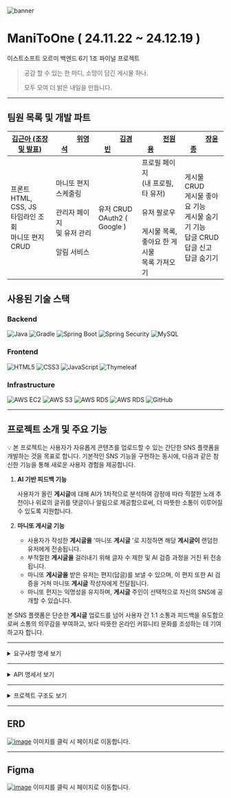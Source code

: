 ![banner](https://github.com/user-attachments/assets/c97aadb8-b9ea-4a97-b08e-9f9ff492186a)
# ManiToOne ( 24.11.22 ~ 24.12.19 )
이스트소프트 오르미 백엔드 6기 1조 파이널 프로젝트
> 공감 할 수 있는 한 마디, 소망이 담긴 게시물 하나.
>
> 모두 모여 더 밝은 내일을 만듭니다.
---
## 팀원 목록 및 개발 파트

|[김근아 (조장 및 발표)](https://github.com/listoria)|&nbsp;&nbsp;&nbsp;&nbsp;&nbsp;&nbsp;&nbsp;&nbsp;&nbsp;&nbsp;[위영석](https://github.com/WeeYoungSeok)&nbsp;&nbsp;&nbsp;&nbsp;&nbsp;&nbsp;&nbsp;&nbsp;&nbsp;&nbsp;|&nbsp;&nbsp;&nbsp;&nbsp;&nbsp;&nbsp;&nbsp;&nbsp;&nbsp;&nbsp;[김경빈](https://github.com/kkb00714)&nbsp;&nbsp;&nbsp;&nbsp;&nbsp;&nbsp;&nbsp;&nbsp;&nbsp;&nbsp;|&nbsp;&nbsp;&nbsp;&nbsp;&nbsp;&nbsp;&nbsp;&nbsp;&nbsp;&nbsp;[전원용](https://github.com/sqrt3)&nbsp;&nbsp;&nbsp;&nbsp;&nbsp;&nbsp;&nbsp;&nbsp;&nbsp;&nbsp;|&nbsp;&nbsp;&nbsp;&nbsp;&nbsp;&nbsp;&nbsp;&nbsp;&nbsp;&nbsp;[장윤종](https://github.com/yoonjong-j)&nbsp;&nbsp;&nbsp;&nbsp;&nbsp;&nbsp;&nbsp;&nbsp;&nbsp;&nbsp;|
|---|---|---|---|---|
|프론트 HTML, CSS, JS<br/>타임라인 조회<br/>마니또 편지 CRUD|마니또 편지<br/>스케줄링<br/><br/>관리자 페이지</br>및 유저 관리<br/></br>알림 서비스|유저 CRUD</br>OAuth2 ( Google )|프로필 페이지</br>(내 프로필, 타 유저)<br/></br>유저 팔로우<br/></br>게시물 목록, </br>좋아요 한 게시물 </br>목록 가져오기|게시물 CRUD</br>게시물 좋아요 기능</br>게시물 숨기기 기능</br>답글 CRUD</br>답글 신고</br>답글 숨기기|

## 사용된 기술 스택
### Backend
![Java](https://img.shields.io/badge/Java-007396?style=for-the-badge&logo=java&logoColor=white)
![Gradle](https://img.shields.io/badge/Gradle-133700?style=for-the-badge&logo=gradle&logoColor=white)
![Spring Boot](https://img.shields.io/badge/SpringBoot-6DB33F?style=for-the-badge&logo=springboot&logoColor=white)
![Spring Security](https://img.shields.io/badge/Spring_Security-341718?style=for-the-badge&logo=springsecurity&logoColor=white)
![MySQL](https://img.shields.io/badge/MySQL-4479A1?style=for-the-badge&logo=mysql&logoColor=white)
  
### Frontend
![HTML5](https://img.shields.io/badge/HTML5-E34F26?style=for-the-badge&logo=html5&logoColor=white)
![CSS3](https://img.shields.io/badge/CSS3-1572B6?style=for-the-badge&logo=css3&logoColor=white)
![JavaScript](https://img.shields.io/badge/JavaScript-F7DF1E?style=for-the-badge&logo=javascript&logoColor=black)
![Thymeleaf](https://img.shields.io/badge/Thymeleaf-005F0F?style=for-the-badge&logo=thymeleaf&logoColor=white)
  
### Infrastructure
![AWS EC2](https://img.shields.io/badge/AWS%20EC2-FF9900?style=for-the-badge&logo=amazon-ec2&logoColor=white)
![AWS S3](https://img.shields.io/badge/Amazon%20S3-569A31?style=for-the-badge&logo=amazon-s3&logoColor=white)
![AWS RDS](https://img.shields.io/badge/AWS%20RDS-527FFF?style=for-the-badge&logo=amazon-rds&logoColor=white)
![AWS RDS](https://img.shields.io/badge/AWS%20CODE_DEPLOY-345678?style=for-the-badge)
![GitHub](https://img.shields.io/badge/GitHub-181717?style=for-the-badge&logo=github&logoColor=white)

---
## 프로젝트 소개 및 주요 기능
💡 본 프로젝트는 사용자가 자유롭게 콘텐츠를 업로드할 수 있는 간단한 SNS 플랫폼을 개발하는 것을 목표로 합니다.
기본적인 SNS 기능을 구현하는 동시에, 다음과 같은 참신한 기능을 통해 새로운 사용자 경험을 제공합니다.

1. **AI 기반 피드백 기능**

    사용자가 올린 **게시글**에 대해 AI가 1차적으로 분석하여 감정에 따라 적절한 노래 추천이나 위로의 글귀를 댓글이나 알림으로 제공함으로써, 더 따뜻한 소통이 이루어질 수 있도록 지원합니다.
    
2. **마니또 게시글 기능**
    - 사용자가 작성한 **게시글을** '마니또 **게시글** '로 지정하면 해당 **게시글이** 랜덤한 유저에게 전송됩니다.
    - 부적절한 **게시글을** 걸러내기 위해 글자 수 제한 및 AI 검증 과정을 거친 뒤 전송됩니다.
    - 마니또 **게시글을** 받은 유저는 편지(답글)를 보낼 수 있으며, 이 편지 또한 AI 검증을 거쳐 마니또 **게시글** 작성자에게 전달됩니다.
    - 마니또 편지는 익명성을 유지하며, **게시글** 주인이 선택적으로 자신의 SNS에 공개할 수 있습니다.

본 SNS 플랫폼은 단순한 **게시글** 업로드를 넘어 사용자 간 1:1 소통과 피드백을 유도함으로써 소통의 의무감을 부여하고, 보다 따뜻한 온라인 커뮤니티 문화를 조성하는 데 기여하고자 합니다.

---
<details><summary>요구사항 명세 보기</summary>

### 📕 유저 관리

| 요구사항 ID | 요구사항명 | 요구사항 상세 설명 | 담당자 | 비고 |
| --- | --- | --- | --- | --- |
| U-REQ-001 | 회원가입 | 유저가 회원가입을 할 수 있다.<br/> Email(ID), Password, Name, Nickname, Birth를 필요로 하며,<br/> Email 인증을 진행한 이후 회원가입이 가능하다.<br/> ProfileImage, Introduce는 defalt 값으로 지정한다. | 김경빈 |  |
| U-REQ-002 | 이메일 인증 | 유저가 회원가입 하기 이전에 이메일을 인증을 해야 회원가입이 가능하다.<br/> Email(ID)로 발송한 인증 코드를 입력하면 인증이 완료된다. | 김경빈 |  |
| U-REQ-003 | PW 찾기 | 사용자 이메일과 이름을 받아 PW 찾기를 진행한다.<br/> Email 인증 후, 해당 Email로 임시 비밀번호를 발급한다. | 김경빈 |  |
| U-REQ-004 | 로그인(일반) | 일반 회원의 경우 아이디와 비밀번호로 로그인 할 수 있도록 한다. | 김경빈 |  |
| U-REQ-005 | 로그인(소셜) | 소셜 회원의 경우, 카카오 및 구글 회원가입을 통해 로그인 할 수 있도록 한다. | 김경빈 |  |
| U-REQ-006 | 로그아웃 | 해당 유저를 로그아웃 처리한다. | 김경빈 |  |
| U-REQ-007 | 회원 정보 수정 | 유저가 정보를 변경할 수 있도록 한다.<br/> Password, Nickname, ProfileImage, introduce만 변경할 수 있도록 한다.  | 김경빈 |                        |
| U-REQ-008 | 회원 탈퇴 | 유저가 사이트에 대한 탈퇴를 할 수 있도록 한다.<br/> 유저가 비활성화 되면, 해당 유저의 게시글 및 댓글 전부 비가시화 한다. | 김경빈 |  |
| U-REQ-009 | 팔로우 기능 | 유저가 다른 유저를 팔로우 할 수 있다.<br/> 다른 유저의 프로필에 접근하여 팔로우 버튼을 누름으로써 팔로우를 한다.<br/> 내가 팔로우하는 사용자, 나를 팔로우하는 사용자를 조회할 수 있다. | 전원용 |  |
| U-REQ-010 | 마이페이지 | 현재 로그인 중인 유저의 게시글과 간단한 정보를 조회할 수 있다.<br/> 간단한 정보 : Nickname, Introduce, ProfileImage, 팔로잉 & 팔로워 수<br/> 1. 내 게시글 보기 (썸네일 출력)<br/> 2. 내가 좋아요한 게시글 보기<br/> 3. 내가 팔로잉 한 유저 보기 (해당 유저의 프로필을 누르면 그 유저의 프로필 페이지로 이동하도록)<br/> 4. 내가 숨김처리 한 게시글 목록 보기 | 전원용 |     |
| U-REQ-011 | 알림 | 팔로우, 댓글, 좋아요, 마니또 댓글 등에 대한 알림을 받는다.<br/> 알림을 왼쪽 nav바에서 알림페이지를 통해 확인할 수 있다. | 위영석 |  |
| U-REQ-012 | 타 유저 페이지 | 다른 유저의 프로필 페이지로 이동한다.<br/> 다른 유저의 프로필에서는 ‘전체 게시글 보기’, ‘좋아요 한 게시글 보기’가 가능하다.<br/> 다른 유저의 프로필에서는 팔로우 및 언팔로우를 할 수 있다.<br/> 다른 유저의 팔로워 및 팔로잉 목록을 볼 수 있다. | 전원용 |  |

### 📙 관리자 페이지

| 요구사항 ID | 요구사항명 | 요구사항 상세 설명 | 담당자 | 비고 |
| --- | --- | --- | --- | --- |
| A-REQ-001 | 회원 조회 | 전체 유저를 조회할 수 있다. | 위영석 |  |
| A-REQ-002 | 회원 정지 | 해당 유저를 정지시킬 수 있다. | 위영석 | 한 번 신고된 유저는 경고 조치,<br/> 두 번 신고된 유저는 7일 정지,<br/> 세 번 신고된 유저는 회원 정지.  |
| A-REQ-003 | 전체 게시글 조회 | 전체 게시글을 조회할 수 있다. | 위영석 |  |
| A-REQ-004 | 특정 게시글 조회 | 특정 게시글을 조회할 수 있다.<br/> 유저 Email, 유저 닉네임, 게시글 내용으로 검색할 수 있다. | 위영석 |  |
| A-REQ-005 | 게시글 관리 | 관리자가 게시글을 삭제하거나 숨길 수 있다. | 위영석 |  |
| A-REQ-006 | 신고된 게시글 조회 | 신고된 게시글을 조회할 수 있다 | 위영석 |  |
| A-REQ-007 | 신고된 댓글 조회 | 신고된 댓글을 조회할 수 있다. | 위영석 |  |
| A-REQ-008 | 신고된 마니또 조회 | 신고된 마니또 답글을 조회할 수 있다. | 위영석 |  |
| A-REQ-009 | 신고된 게시글 관리 | 신고된 게시글을 삭제하거나 블라인드 처리할 수 있다. | 위영석 |  |
| A-REQ-010 | 신고된 댓글 관리 | 신고된 댓글을 삭제하거나 블라인드 처리할 수 있다. | 위영석 |  |

- ### 📗 게시글

| 요구사항 ID | 요구사항명 | 요구사항 상세 설명 | 담당자 | 비고 |
| --- | --- | --- | --- | --- |
| F-REQ-001 | 타임라인 조회 | 메인 페이지에 타임라인을 출력한다.<br/> 게시글은 현재 날짜를 기준으로 최대 3일까지의 게시글(랜덤)과 팔로우한 유저의 게시글(우선)을 출력한다. | 김근아 |  |
| F-REQ-002 | 게시글 생성 | 현재 로그인한 유저가 게시글을생성한다.<br/> 사진 (최대 4장), 내용을 작성할 수 있다.<br/> 마니또 게시글로 생성할 경우, 앨런AI를 사용하여 해당 게시글이 적절한지 검사한 후 적절하다면 전송한다. | 장윤종 |  |
| F-REQ-003 | 게시글 수정 | 현재 로그인한 유저가 해당 게시글을 수정할 수 있다.<br/> 사진, 내용을 수정할 수 있다. | 장윤종 |  |
| F-REQ-004 | 게시글 삭제 | 현재 로그인한 유저가 게시글을 삭제한다. | 장윤종 |  |
| F-REQ-005 | 게시글 숨기기 | 현재 로그인한 유저가 해당 게시글을 숨긴다. | 장윤종 |  |
| F-REQ-006 | 게시글 좋아요 | 게시글에 대해 ‘좋아요’ 할 수 있다. | 장윤종 |  |
| F-REQ-008 | 신고 | 적절하지 않은 게시글, 답글을 신고할 수 있다.<br/> 신고된 게시글, 답글은 신고 횟수가 일정량 이상이면 숨김 처리가 된다. | 장윤종 |  |
| F-REQ-009 | 게시글 가져오기 | 특정 유저가 작성한 게시글을 모두 가져온다. <br/> 숨김처리된 게시글은 제외하고 작성했던 게시글을 가져온다. | 전원용 |  |
| F-REQ-010 | 좋아요 게시글 가져오기 | 특정 유저가 좋아요 한 게시글을 모두 가져온다. | 전원용 |  |
| F_REQ-011 | 게시글 상세 조회 | 게시글을 누르면 게시글 상세 화면으로 이동한다. | 장윤종 |  |
| F_REQ-012 | 게시글 조회 | 유저가 생성한 게시글을 조회한다. | 장윤종 |  |

### 📘 답글

| 요구사항 ID | 요구사항명 | 요구사항 상세 설명 | 담당자 | 비고 |
| --- | --- | --- | --- | --- |
| C-REQ-001 | 답글 생성 | 현재 유저가 게시글에 답글(게시글)을 생성한다. | 장윤종 |  |
| C-REQ-002 | 답글의 답글 생성 | 현재 유저가 게시글에 남겨진 답글에 답글을 생성한다. | 장윤종 |  |
| C-REQ-003 | 답글 수정 | 자신이 작성한 답글만 수정할 수 있다. | 장윤종 |  |
| C-REQ-004 | 답글 삭제 | 자신이 작성한 답글만 삭제할 수 있다. | 장윤종 |  |
| C-REQ-005 | 답글 신고 | 적절하지 않은 답글을 신고할 수 있다. | 장윤종 |  |
| C-REQ-006 | 답글 숨기기 | 현재 로그인한 유저가 해당 답글을 숨긴다. | 장윤종 |  |

### 🍀 마니또

| 요구사항 ID | 요구사항명 | 요구사항 상세 설명 | 담당자 | 비고 |
| --- | --- | --- | --- | --- |
| M-REQ-001 | 마니또 편지 | 마니또 게시글에 대한 편지를 남길 수 있다.<br/> 게시글이 마음에 들지 않으면 넘기기를 할 수 있고,<br/> 만약 게시글을 넘긴다면 그날 하루는 마니또 게시글을 받을 수 없다. | 김근아 |  |
| M-REQ-002 | 마니또 편지 신고 | 적절하지 않은 마니또 편지를 받을 경우 신고할 수 있다. | 김근아 |  |
| M-REQ-003 | 마니또 편지 공개 여부 | 게시글에 남긴 편지를 공개할지 말지 결정할 수 있다. | 김근아 |  |
| M-REQ-004 | 마니또에게 답장 보내기 | 답변을 보내준 마니또에게 답장을 보낼 수 있다. | 김근아 |  |
| M-REQ-005 | 받은 마니또 편지 보기 | 내가 받은 마니또 편지를 볼 수 있다.  | 김근아 |  |
| M-REQ-006 | 보낸 마니또 편지 보기 | 내가 보낸 마니또 편지를 볼 수 있다 | 김근아 |  |
| M-REQ-007 | 마니또 게시글 전송 | 현재 날짜를 기준으로 생성된 게시글을 랜덤한 유저에게 전송한다.<br/> 랜덤 게시글을 받은 유저는 해당 게시글에 대한 답글을 남길 수 있다.<br/> 중복 마니또일 경우 : 게시글, 마니또 게시글의 id를 조회하여,<br/> 해당 id가 아닌 게시글을 다시 랜덤으로 가져온다.<br/> 마니또 게시글에 대한 답글을 받지 못했을 경우,<br/> 마니또 선정 여부가 다시 false로 바뀜으로써 다른 유저에게 마니또 게시글을 넘겨준다. | 위영석 |  |

</details>

---


<details><summary> API 명세서 보기
</summary>

### [ 📖 유저 관리 ]

| 서비스명 | 메서드 | URL | 설명 |
| --- | --- | --- | --- |
| registerUser | POST | /api/signup | 회원가입 |
| verifyEmail | POST | /api/email-validate | 이메일 인증 코드 발송 |
|  verifyNumber | POST | /api/email-check | 이메일 인증 코드 인증 |
| isExist | GET | /api/exist-email-and-nick | 유저 이메일, 닉네임 중복 검사 |
| findPassword | POST | /api/password-reset | 비밀번호 찾기 |
| localLogin | POST | /api/local-login | 로그인(일반) |
| socialLogin | POST | /api/oauth-login | 로그인(OAuth) |
| updateAdditionalInfo | PUT | /api/additional-info | OAuth 회원가입 시 필요한 데이터 입력 |
| logout | GET | /api/logout | 로그아웃 |
| deleteUser | DELETE | /api/cancel-account | 회원 탈퇴 |
| updateUser | PUT | /api/user | 회원 수정 |
| follow | POST | /api/follow | 팔로우 (토글) |
| getFollower | GET | /api/follow/{nickname} | 팔로워, 팔로잉 조회 |

---

### [ 📖 알림 ]

| 서비스명 | 메서드 | URL | 설명 |
| --- | --- | --- | --- |
| readNotification | PUT | /api/notification/{notiId} | 알림 읽음 처리 |
| checkUnreadNotifications | GET | /api/notifications/status | 해당 유저의 알림 읽음 상태 가져오기<br/>(읽지 않은 알림이 있다면 true, 없다면 false) |
| readAllNotification | PUT | /api/notification | 알림 모두 읽음 처리 |

---

### [ 📖 관리자 페이지 ]

| 서비스명 | 메서드 | URL | 설명 |
| --- | --- | --- | --- |
| getAllUsers | GET | /admin/api/users?type={type}&content={content}&status={status}&page={page} | 회원 조회<br/>String : type, content<br/>Integer : status, page |
| updateUser | PUT | /admin/api/users | 회원 정보 수정 |
| updateUserProfileImage | PUT | /admin/api/users/{userId} | 유저 프로필 사진 업데이트<br/>(userProfileFile은 RequestPart) |
| getAllPosts | GET | /admin/api/posts?type={type}<br/>&content={content}<br/>&isBlind={isBlind}<br/>&page={page} | 전체 게시글 조회<br/>String : type, content<br/>Integer : page<br/>Boolean : isBlind |
| getPostImages | GET | /admin/api/post/{postId}/image | 게시글 이미지 가져오기 |
| blindPost | PUT | /admin/api/blind/post/{postId} | 게시글 블라인드 처리 |
| blindReply | PUT | /admin/api/blind/reply/{replyPostId} | 댓글 블라인드 처리 |
| deletePost | DELETE | /admin/api/post/{postId} | 게시글 삭제 처리 |
| deleteReply | DELETE | /admin/api/reply/{replyPostId} | 댓글 삭제 처리 |
| getReports | POST | /admin/api/reports?type={type}<br/>&content={content}<br/>&reportObjectType={reportObjectType}<br/>&reportType={reportType}<br/>&page={page} | 신고 된 게시글, 댓글 조회<br/>String : type, content, reportObjectType, reportType<br/>Integer : page |
| isReportPost | GET | /admin/api/report/post/{postId} | 신고된 게시글인지 확인 |
| isReportReply | GET | /admin/api/report/reply/{replyPostId} | 신고된 댓글인지 확인 |
| deleteReport | DELETE | /admin/api/report/{reportId} | 신고 삭제 처리 |
| getReportedManitos | GET | /admin/api/report/manitos?type={type}&content={content}&reportObjectType={reportObjectType}&reportType={reportType}&page={page} | 신고된 마니또 답글 조회<br/>String : type, content, reportObjectType, reportType<br/>Integer : page |

---

### [ 📖 게시글 ]

| 서비스명 | 메서드 | URL | 설명 |
| --- | --- | --- | --- |
| createPost | POST | /api/post | 게시글 생성 |
| getPosts | GET | /api/posts | 게시글 조회 |
| getPostDetail | GET | /api/post/{postId} | 게시글 상세 조회 |
| updatePost | PUT | /api/post/{postId} | 게시글 수정 |
| deletePost | DELETE | /api/post/{postId} | 게시글 삭제 |
| hidePost | PUT | /api/post/hidden/{postId} | 게시글 숨기기 |
| getMyHiddenPost | GET | /api/post/hidden | 내 숨김 게시글 가져오기 |
| likePost | POST | /api/post/like/{postId} | 게시글 좋아요 |
| reportPost | POST | /api/post/report/{postId} | 게시글 신고 |
| getPostsByNickname | GET | /api/posts/by/{nickname} | 게시글 가져오기 |
| getLikePostsByNickname | GET | /api/posts/{nickname}/liked | 좋아요 게시글 가져오기 |
| getPostLikesNum | GET | /api/post/like/number/{postId} | 게시글 좋아요 개수 조회 |
| getFeedback | GET | /api/post/ai-feedback | 게시글 AI 피드백 받기 |
| getHiddenPost | GET | /api/post/hidden | 숨긴 게시글 가져오기 |

---

### [ 📖 답글 ]

| 서비스명 | 메서드 | URL | 설명 |
| --- | --- | --- | --- |
| createReply | POST | /api/reply/{postId} | 답글 생성 |
| createReReply | POST | /api/rereply/{replyId} | 답글의 답글 생성 |
| updateReply | PUT | /api/reply/{replyPostId} | 답글 수정 |
| deleteReply | DELETE | /api/reply/{replyId} | 답글 삭제 |
| likeReply | POST | /api/reply/like/{replyId} | 답글 좋아요 |
| reportReply | POST | /api/reply/report/{replyId} | 답글 신고 |
| hideReply | PUT | /api/reply/hidden/{replyId} | 답글 숨기기 |
| getReplies | GET | /api/replies/{postId} | 답글 조회 |
| getReply | GET | /api/reply/{replyId} | 답글 단건 조회 |
| getReReplies | GET | /api/rereplies/{replyId} | 답글의 답글 조회 |
| getRepliesNum | GET | /api/replies/number/{postId} | 답글 개수 조회 |
| getReRepliesNum | GET | /api/rereplies/number/{replyId} | 답글의 답글 개수 조회 |
| getReplyLikesNum | GET | /api/reply/like/number/{replyId} | 답글 좋아요 개수 조회 |

---

### [ 📖 마니또 ]

| 서비스명 | 메서드 | URL | 설명 |
| --- | --- | --- | --- |
| createManitoReply | POST | /api/manito/letter/{manitoMatchesId} | 마니또 편지 작성 |
| answerManitoReply | PUT | /api/manito/anwer/{manitoPostId} | 마니또 편지 답장 |
| reportManitoReply | PUT | /api/manito/report/{manitoPostId} | 마니또 편지 신고 |
| reportManitoAnswer | PUT | /api/manito/report/answer{manitoPostId} | 마니또 편지 답장 신고 |
| hideManitoReply | PUT | /api/manito/hide/letter/{manitoPostId} | 마니또 편지 공개 여부 |
| getReceiveManito | GET | /api/receivemanito/{nickname} | 받은 마니또 편지 |
| getSendManito | GET | /api/sendmanito/{nickname} | 보낸 마니또 편지 |
| createMatch | POST | /api/manito/match | 마니또 매칭 |
| passManitoMatch | PUT | /api/manito/pass/{matitoMatchesId} | 매칭된 마니또 패스 |

</details>

---

<details><summary>프로젝트 구조도 보기
</summary>

</details>


---
## ERD
[![image](https://github.com/user-attachments/assets/d57b9319-9ff9-4a75-a0ae-b25b647d176b)](https://www.erdcloud.com/d/na7YdajKCyZNxrxEB)
이미지를 클릭 시 페이지로 이동합니다.

---
## Figma
[![image](https://github.com/user-attachments/assets/1e8b23df-5865-47ca-b4b4-4288b055527c)](https://www.figma.com/design/c48u4PFZcGRbTgB3qTGRM8/%ED%8F%AC%EC%8A%A4%ED%8A%B8%EC%9E%87's-team-library?node-id=3311-3&p=f&t=QuA58hv1eizWh0P7-0)
이미지를 클릭 시 페이지로 이동합니다.

